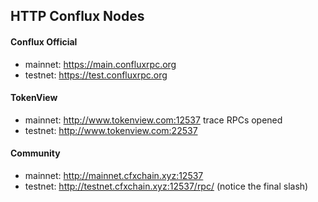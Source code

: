 
## HTTP Conflux Nodes

#### Conflux Official
* mainnet: https://main.confluxrpc.org
* testnet: https://test.confluxrpc.org


#### TokenView
* mainnet: http://www.tokenview.com:12537 trace RPCs opened
* testnet: http://www.tokenview.com:22537


#### Community 

* mainnet: http://mainnet.cfxchain.xyz:12537
* testnet: http://testnet.cfxchain.xyz:12537/rpc/  (notice the final slash)
